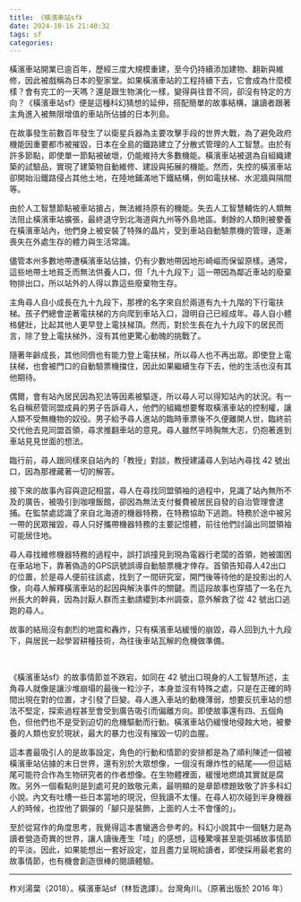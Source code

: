 ```yaml
---
title: 《橫濱車站sf》
date: 2024-10-16 21:40:32
tags: sf
categories:
---
```

橫濱車站開業已逾百年，歷經三度大規模重建，至今仍持續添加建物、翻新與維修，因此被戲稱為日本的聖家堂。如果橫濱車站的工程持續下去，它會成為什麼模樣？會有完工的一天嗎？還是跟生物演化一樣，變得與往昔不同，卻沒有特定的方向？《橫濱車站sf》便是這種科幻猜想的延伸，搭配簡單的故事結構，讓讀者跟著主角進入被無限增值的車站所佔據的日本列島。

<!--more-->

在故事發生前數百年發生了以衛星兵器為主要攻擊手段的世界大戰，為了避免政府機能因重要都市被摧毀，日本在全島的鐵路建立了分散式管理的人工智慧。由於有許多節點，即使單一節點被破壞，仍能維持大多數機能。橫濱車站被選為自組織建築的試驗品，實現了建築物自動維修、建設與拓展的機能。然而，失控的橫濱車站卻開始沿鐵路侵占其他土地，在陸地鋪滿地下鐵結構，例如電扶梯、水泥牆與隔間等。

由於人工智慧節點被車站搶占，無法維持原有的機能。失去人工智慧輔佐的人類無法阻止橫濱車站擴張，最終退守到北海道與九州等外島地區。剩餘的人類則被豢養在橫濱車站內，他們身上被安裝了特殊的晶片，受到車站自動驗票機的管理，逐漸喪失在外處生存的體力與生活常識。

儘管本州多數地帶遭橫濱車站佔據，仍有少數地帶因地形崎嶇而保留原樣。通常，這些地帶土地貧乏而無法供養人口，但「九十九段下」這一帶因為鄰近車站的廢棄物排出口，所以站外的人得以靠這些廢棄物生存。

主角尋人自小成長在九十九段下，那裡的名字來自於兩道有九十九階的下行電扶梯。孩子們總會逆著電扶梯的方向爬到車站入口，證明自己已經成年。尋人自小體格健壯，比起其他人更早登上電扶梯頂。然而，對於生長在九十九段下的居民而言，除了登上電扶梯外，沒有其他更驚心動魄的挑戰了。

隨著年齡成長，其他同儕也有能力登上電扶梯，所以尋人也不再出眾。即使登上電扶梯，也會被門口的自動驗票機擋住，因此如果繼續生存下去，他的生活也沒有其他期待。

偶爾，會有站內居民因為犯法等因素被驅逐，所以尋人可以得知站內的狀況。有一名自稱菸管同盟成員的男子告訴尋人，他們的組織想要奪取橫濱車站的控制權，讓人類不受無機物的奴役。男子給予尋人進站的臨時車票後不久便離開人世，臨終前交代他去見同盟首領，尋求推翻車站的意見。尋人雖然平時胸無大志，仍抱著進到車站見見世面的想法。

臨行前，尋人跟同樣來自站內的「教授」對談，教授建議尋人到站內尋找 42 號出口，因為那裡藏著一切的解答。

接下來的故事內容與遊記相當，尋人在尋找同盟領袖的過程中，見識了站內無所不及的廣告，被吸引到咖哩飯館，卻因為無法支付餐費被居民自發的自治管理會逮捕。在監禁處認識了來自北海道的機器特務，在特務協助下逃跑。特務於途中被另一帶的民眾摧毀，尋人只好攜帶機器特務的主要記憶體，前往他們討論出同盟領袖可能居住地。

尋人尋找維修機器特務的過程中，誤打誤撞見到現為電器行老闆的首領，她被圍困在車站地下，靠著偽造的GPS訊號誤導自動驗票機才倖存。首領告知尋人42出口的位置，於是尋人便前往該處，找到了一間研究室，開門後等待他的是投影出的人像，向尋人解釋橫濱車站的起因與解決事件的關鍵。而這段故事也穿插了一名在九州長大的幹員，因為討厭人群而主動請纓到本州調查，意外解救了從 42 號出口逃跑的尋人。

故事的結局沒有劇烈的地震和轟炸，只有橫濱車站緩慢的崩毀，尋人回到九十九段下，與居民一起學習耕種技術，為往後車站瓦解的危機做準備。

</br>

《橫濱車站sf》的故事情節並不跌宕，如同在 42 號出口現身的人工智慧所述，主角尋人就像是讓沙堆崩塌的最後一粒沙子，本身並沒有特殊之處，只是在正確的時間出現在對的位置，才引發了巨變。尋人進入車站的動機薄弱，想要反抗車站的想法不堅定，探索過程甚至會受到廣告吸引而偏離方向。即使故事還有四、五個角色，但他們也不是受到迫切的危機驅動而行動。橫濱車站仍緩慢地侵蝕大地，被豢養的人類也安於現狀，最大的暴力也沒有摧毀一切的血腥。

這本書最吸引人的是故事設定，角色的行動和情節的安排都是為了順利陳述一個被橫濱車站佔據的末日世界，還有別於大眾想像，一個沒有爆炸性的結尾——但這結尾可能符合作為生物研究者的作者想像。在生物體裡面，緩慢地燃燒其實就是腐敗。另外一個看點則是到處可見的致敬元素，最明顯的是章節標題致敬了許多科幻小說。內文有吐槽一些日本當地的現況，但我讀不太懂。在尋人初次碰到半身機器人的時候，也捏他了鋼彈的「腳只是裝飾，上面的人士不會懂的」。

至於從寫作的角度思考，我覺得這本書蠻適合參考的。科幻小說其中一個魅力是為讀者營造奇異的世界，讓人讀後產生「哇」的感想，這種驚嘆甚至能弭補故事情節的平淡。因此，如果能想出一套好設定，並且盡力呈現給讀者，即使採用最老套的故事情節，也有機會創造很棒的閱讀體驗。

---

柞刈湯葉（2018）。橫濱車站sf（林哲逸譯）。台灣角川。（原著出版於 2016 年）